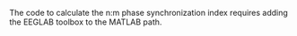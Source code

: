 The code to calculate the n:m phase synchronization index requires adding the EEGLAB toolbox to the MATLAB path.
